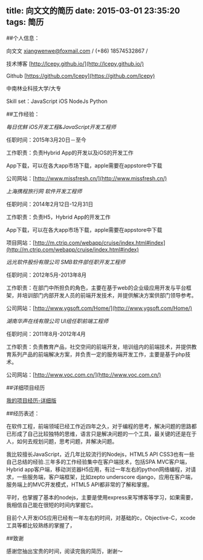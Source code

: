 title: 向文文的简历
date: 2015-03-01 23:35:20
tags: 简历
---

##个人信息：

向文文 xiangwenwe@foxmail.com / (+86) 18574532867 / 

技术博客 [http://lcepy.github.io/](http://lcepy.github.io/)

Github [https://github.com/lcepy](https://github.com/lcepy)

中南林业科技大学/大专

Skill set：JavaScript iOS NodeJs Python 

##工作经验：

*每日优鲜  iOS开发工程&JavaScript开发工程师*

任职时间：2015年3月20日－至今

工作职责：负责Hybrid App的开发以及iOS的开发工作

App下载，可以在各大app市场下载，apple需要在appstore中下载

公司网站：[http://www.missfresh.cn/](http://www.missfresh.cn/)

*上海携程旅行网   软件开发工程师*

任职时间：2014年2月12日-12月31日

工作职责：负责H5，Hybrid App的开发工作

App下载，可以在各大app市场下载，apple需要在appstore中下载

项目网站：[http://m.ctrip.com/webapp/cruise/index.html#index](http://m.ctrip.com/webapp/cruise/index.html#index)

*远光软件股份有限公司    SMB软件部任职开发工程师*

任职时间：2012年5月-2013年8月

工作职责：在部门中所担负的角色，主要在基于web的企业级应用开发与平台框架，并培训部门内部开发人员的前端开发技术，并提供解决方案供部门领导参考。

公司网站：[http://www.ygsoft.com/Home/](http://www.ygsoft.com/Home/)

*湖南华声在线有限公司    UI组任职前端工程师*

任职时间：2011年8月-2012年4月

工作职责：负责教育产品，社交空间的前端开发，培训组内的前端技术，并提供教育系列产品的前端解决方案，并负责一定的服务端开发工作，主要是基于php技术。

公司网站：[http://www.voc.com.cn/](http://www.voc.com.cn/) 

##详细项目经历

[我的项目经历-详细版](http://lcepy.github.io/2014/11/14/%E6%88%91%E7%9A%84%E9%A1%B9%E7%9B%AE%E7%BB%8F%E5%8E%86/)

##经历表述：

在软件工程，前端领域已经工作近四年之久，对于编程的思考，解决问题的思路都已形成了自己比较独特的思维，语言只是解决问题的一个工具，最关键的还是在于人，如何去规划问题，思考问题，并解决问题。

我比较擅长JavaScript，近几年比较流行的Nodejs，HTML5 API CSS3也有一些自己总结的经验.三年多的工作经验集中在客户端技术，包括SPA MVC客户端，Hybrid app客户端，移动浏览器H5应用，有过一年左右的python网络编程，对请求，一些服务端，客户端框架，比如zepto underscore  django，应用在客户端，服务端上的MVC开发模式，HTML5 API都非常的了解和掌握。

平时，也掌握了基本的nodejs，主要是使用express来写博客等学习，如果需要，我相信自己能在很短的时间内掌握它。

目前个人开发iOS应用已经有一年左右的时间，对基础的c，Objective-C，xcode工具等都比较熟练的掌握了，

##致谢

感谢您抽出宝贵的时间，阅读完我的简历，谢谢～

